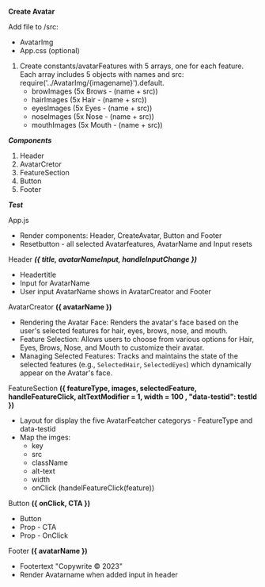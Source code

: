 **Create Avatar**

Add file to /src:
- AvatarImg
- App.css (optional)

1. Create constants/avatarFeatures with 5 arrays, one for each feature. Each array includes 5 objects with names and src: require('../AvatarImg/{imagename}').default.
    - browImages (5x Brows - (name + src))
    - hairImages (5x Hair - (name + src))
    - eyesImages (5x Eyes - (name + src))
    - noseImages (5x Nose - (name + src))
    - mouthImages (5x Mouth - (name + src))

**_Components_**

1. Header
2. AvatarCretor
3. FeatureSection
4. Button
5. Footer

**_Test_**

App.js
- Render components: Header, CreateAvatar, Button and Footer
- Resetbutton - all selected Avatarfeatures, AvatarName and Input resets

Header **_({ title, avatarNameInput, handleInputChange })_**
- Headertitle
- Input for AvatarName 
- User input AvatarName shows in AvatarCreator and Footer

AvatarCreator **({ avatarName })**
- Rendering the Avatar Face: Renders the avatar's face based on the user's selected features for hair, eyes, brows, nose, and mouth.
- Feature Selection: Allows users to choose from various options for Hair, Eyes, Brows, Nose, and Mouth to customize their avatar.
- Managing Selected Features: Tracks and maintains the state of the selected features (e.g., `SelectedHair`, `SelectedEyes`) which dynamically appear on the Avatar's face.

FeatureSection **({ featureType, images, selectedFeature, handleFeatureClick, altTextModifier = 1, width = 100 , "data-testid": testId })** 
- Layout for display the five AvatarFeatcher categorys - FeatureType and data-testid 
- Map the imges:
    * key
    * src
    * className
    * alt-text
    * width
    * onClick (handelFeatureClick(feature))

Button **({ onClick, CTA })**
 - Button
 - Prop - CTA 
 - Prop - OnClick

Footer **({ avatarName })**
 - Footertext "Copywrite © 2023"
 - Render Avatarname when added input in header
